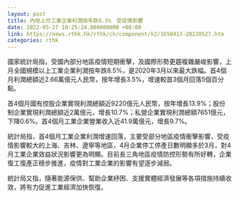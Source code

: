 ```yaml
---
layout: post
title: 內地上月工業企業利潤按年跌8.5%　受疫情影響
date: 2022-05-27 10:25:24.000000000 +08:00
link: https://news.rthk.hk/rthk/ch/component/k2/1650413-20220527.htm
categories: rthk
---
```


國家統計局指，受國內部分地區疫情短期衝擊，及國際形勢更趨複雜嚴峻影響，上月全國規模以上工業企業利潤按年跌8.5%，是2020年3月以來最大跌幅。首4個月利潤總額近2.66萬億元人民幣，按年增長3.5%，增速較首3個月回落5個百分點。

首4個月國有控股企業實現利潤總額近9220億元人民幣，按年增長13.9%；股份制企業實現利潤總額近2萬億元，增長10.7%；私營企業實現利潤總額7651億元，下降0.6%。首4個月工業企業營業收入近41.9萬億元，增長9.7%。

統計局指，首4個月工業企業利潤增速回落，主要受部分地區疫情衝擊影響，受疫情影響較大的上海、吉林、遼寧等地區，4月企業停工停產日數明顯多於3月，對4月工業企業效益狀況影響更為明顯。目前長三角地區疫情防控形勢有所好轉，企業復工復產正穩步推進，疫情對工業企業的影響有望逐步減弱。

統計局又指，隨著能源保供、幫助企業紓困、支援實體經濟發展等各項措施持續收效，將有力促進工業經濟加快恢復。
